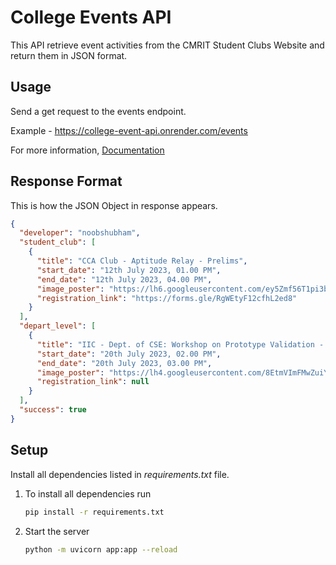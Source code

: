 College Events API
===================

This API retrieve event activities from the CMRIT Student Clubs Website and return them in JSON format.


Usage
---------

Send a get request to the events endpoint.

Example - https://college-event-api.onrender.com/events

For more information, [Documentation](https://college-event-api.onrender.com/docs)

Response Format
-------------------

This is how the JSON Object in response appears. 

```JSON
{
  "developer": "noobshubham",
  "student_club": [
    {
      "title": "CCA Club - Aptitude Relay - Prelims",
      "start_date": "12th July 2023, 01.00 PM",
      "end_date": "12th July 2023, 04.00 PM",
      "image_poster": "https://lh6.googleusercontent.com/ey5Zmf56T1pi3b7Oq52albn08KOfEqa3VMU7oAEVnXkV5_5uMZZLIuV4R0qj35euGUCajBtvm8xOS20aXbulSLggK_Kys4-n9blraU95mc5uLqgquDQn415W9vYW5Qn0Cw=w1280",
      "registration_link": "https://forms.gle/RgWEtyF12cfhL2ed8"
    }
  ],
  "depart_level": [
    {
      "title": "IIC - Dept. of CSE: Workshop on Prototype Validation - Achieving Value Proposition Fit & Business Fit",
      "start_date": "20th July 2023, 02.00 PM",
      "end_date": "20th July 2023, 03.00 PM",
      "image_poster": "https://lh4.googleusercontent.com/8EtmVImFMwZuiY6Z0OHpNXC7zmaRrewFlb1GQsUllVQz7JWQF5uerhmbmoi9qPwJNAVJFke9SAskx8u04dEGBmY=w1280",
      "registration_link": null
    }
  ],
  "success": true
}
```

Setup
------

Install all dependencies listed in _requirements.txt_ file.

1. To install all dependencies run

   ```bash
   pip install -r requirements.txt
   ```

2. Start the server

   ```bash
   python -m uvicorn app:app --reload
   ```

